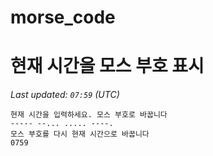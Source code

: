 # morse_code
# 현재 시간을 모스 부호 표시
<!-- MORSE_TIME_START -->
_Last updated: `07:59` (UTC)_

```
현재 시간을 입력하세요. 모스 부호로 바꿉니다
----- --... ..... ----.
모스 부호를 다시 현재 시간으로 바꿉니다
0759
```
<!-- MORSE_TIME_END -->
